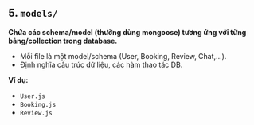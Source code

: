 ## 5. `models/`

**Chứa các schema/model (thường dùng mongoose) tương ứng với từng bảng/collection trong database.**

-   Mỗi file là một model/schema (User, Booking, Review, Chat,...).
-   Định nghĩa cấu trúc dữ liệu, các hàm thao tác DB.

**Ví dụ:**

-   `User.js`
-   `Booking.js`
-   `Review.js`
